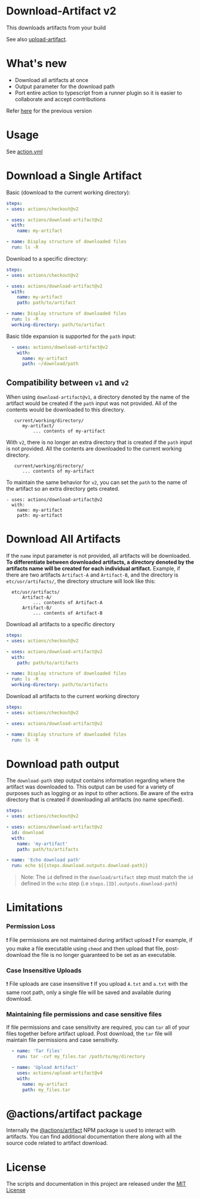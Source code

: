 # Download-Artifact v2

This downloads artifacts from your build

See also [upload-artifact](https://github.com/actions/upload-artifact).

# What's new

- Download all artifacts at once
- Output parameter for the download path
- Port entire action to typescript from a runner plugin so it is easier to collaborate and accept contributions

Refer [here](https://github.com/actions/download-artifact/tree/v1) for the previous version

# Usage

See [action.yml](action.yml)

# Download a Single Artifact

Basic (download to the current working directory):
```yaml
steps:
- uses: actions/checkout@v2

- uses: actions/download-artifact@v2
  with:
    name: my-artifact

- name: Display structure of downloaded files
  run: ls -R
```

Download to a specific directory:
```yaml
steps:
- uses: actions/checkout@v2

- uses: actions/download-artifact@v2
  with:
    name: my-artifact
    path: path/to/artifact

- name: Display structure of downloaded files
  run: ls -R
  working-directory: path/to/artifact
```

Basic tilde expansion is supported for the `path` input:
```yaml
  - uses: actions/download-artifact@v2
    with:
      name: my-artifact
      path: ~/download/path
```

## Compatibility between `v1` and `v2`

When using `download-artifact@v1`, a directory denoted by the name of the artifact would be created if the `path` input was not provided. All of the contents would be downloaded to this directory.
```
   current/working/directory/
      my-artifact/
          ... contents of my-artifact
```

With `v2`, there is no longer an extra directory that is created if the `path` input is not provided. All the contents are downloaded to the current working directory.
```
   current/working/directory/
      ... contents of my-artifact
```

To maintain the same behavior for `v2`, you can set the `path` to the name of the artifact so an extra directory gets created.
```
- uses: actions/download-artifact@v2
  with:
    name: my-artifact
    path: my-artifact
```


# Download All Artifacts

If the `name` input parameter is not provided, all artifacts will be downloaded. **To differentiate between downloaded artifacts, a directory denoted by the artifacts name will be created for each individual artifact.**
Example, if there are two artifacts `Artifact-A` and `Artifact-B`, and the directory is `etc/usr/artifacts/`, the directory structure will look like this:
```
  etc/usr/artifacts/
      Artifact-A/
          ... contents of Artifact-A
      Artifact-B/
          ... contents of Artifact-B
```

Download all artifacts to a specific directory
```yaml
steps:
- uses: actions/checkout@v2

- uses: actions/download-artifact@v2
  with:
    path: path/to/artifacts

- name: Display structure of downloaded files
  run: ls -R
  working-directory: path/to/artifacts
```

Download all artifacts to the current working directory
```yaml
steps:
- uses: actions/checkout@v2

- uses: actions/download-artifact@v2

- name: Display structure of downloaded files
  run: ls -R
```

# Download path output

The `download-path` step output contains information regarding where the artifact was downloaded to. This output can be used for a variety of purposes such as logging or as input to other actions. Be aware of the extra directory that is created if downloading all artifacts (no name specified).

```yaml
steps:
- uses: actions/checkout@v2

- uses: actions/download-artifact@v2
  id: download
  with:
    name: 'my-artifact'
    path: path/to/artifacts

- name: 'Echo download path'
  run: echo ${{steps.download.outputs.download-path}}
```

> Note: The `id` defined in the `download/artifact` step must match the `id` defined in the `echo` step (i.e `steps.[ID].outputs.download-path`)

# Limitations

### Permission Loss

:exclamation: File permissions are not maintained during artifact upload :exclamation: For example, if you make a file executable using `chmod` and then upload that file, post-download the file is no longer guaranteed to be set as an executable.

### Case Insensitive Uploads

:exclamation: File uploads are case insensitive :exclamation: If you upload `A.txt` and `a.txt` with the same root path, only a single file will be saved and available during download.

### Maintaining file permissions and case sensitive files

If file permissions and case sensitivity are required, you can `tar` all of your files together before artifact upload. Post download, the `tar` file will maintain file permissions and case sensitivity.

```yaml
  - name: 'Tar files'
    run: tar -cvf my_files.tar /path/to/my/directory

  - name: 'Upload Artifact'
    uses: actions/upload-artifact@v4
    with:
      name: my-artifact
      path: my_files.tar
```

# @actions/artifact package

Internally the [@actions/artifact](https://github.com/actions/toolkit/tree/main/packages/artifact) NPM package is used to interact with artifacts. You can find additional documentation there along with all the source code related to artifact download.

# License

The scripts and documentation in this project are released under the [MIT License](LICENSE)
